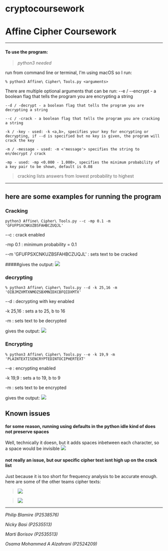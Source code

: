 # cryptocoursework
# Affine Cipher Coursework

------------

#### To use the program:
> *python3 needed*

run from command line or terminal, I'm using macOS so I run:

`% python3 Affine\ Cipher\ Tools.py <arguments>`

There are multiple optional arguments that can be run:
     --e / --encrypt - a boolean flag that tells the program you are encrypting a string
     
    --d / -decrypt - a boolean flag that tells the program you are decrypting a string
    
    --c / -crack - a boolean flag that tells the program you are cracking a string
    
    -k / -key - used: -k <a,b>, specifies your key for encrypting or decrypting, if --d is specified but no key is given, the program will crack the key
    
    -m / -message - used: -m <'message'> specifies the string to en/decrypt / crack
    
    -mp - used: -mp <0.000 - 1.000>, specifies the minimum probability of a key pair to be shown, default is 0.08


> cracking lists answers from lowest probability to highest

------------

## here are some examples for running the program
### Cracking
`python3 Affine\ Cipher\ Tools.py --c -mp 0.1 -m 'GFUFPSXCNKUZBSFAHBCZUQJL'`

--c : crack enabled 

-mp 0.1 : minimum probability = 0.1

--m 'GFUFPSXCNKUZBSFAHBCZUQJL' : sets text to be cracked

#####gives the output:
![](https://raw.githubusercontent.com/chxque/cryptocoursework/main/images/Screenshot%202021-03-25%20at%2018.48.10.png)

### decrypting
`% python3 Affine\ Cipher\ Tools.py --d -k 25,16 -m 'OIBJMZXMTXNMOZSBXMNIDXCBFQIDXMTX'`

--d : decrypting with key enabled

-k 25,16 : sets a to 25, b to 16

-m : sets text to be decrypted

gives the output:
![](https://raw.githubusercontent.com/chxque/cryptocoursework/main/images/Screenshot%202021-03-25%20at%2019.17.22.png)

### Encrypting
`% python3 Affine\ Cipher\ Tools.py --e -k 19,9 -m 'PLAINTEXTISENCRYPTEDINTOCIPHERTEXT'
`

--e : encrypting enabled

-k 19,9 : sets a to 19, b to 9

-m : sets text to be encrypted

gives the output:
![](https://raw.githubusercontent.com/chxque/cryptocoursework/main/images/Screenshot%202021-03-25%20at%2019.19.48.png)

## Known issues
#### for some reason, running using defaults in the python idle kind of does not preserve spaces
Well, technically it doesn, but it adds spaces inbetween each character, so a space would be invisible
![](https://raw.githubusercontent.com/chxque/cryptocoursework/main/images/Screenshot%202021-03-25%20at%2018.49.31.png)

#### not really an issue, but our specific cipher text isnt high up on the crack list
Just because it is  too short for frequency analysis to be accurate enough.
here are some of the other teams cipher texts:
> ![](https://raw.githubusercontent.com/chxque/cryptocoursework/main/images/MicrosoftTeams-image.png)

> ![](https://raw.githubusercontent.com/chxque/cryptocoursework/main/images/MicrosoftTeams-image2.png)

------------

*Philip Blamire (P2538576)*

*Nicky Basi (P2535513)*

*Marti Borisov (P2535513)*

*Osama Mohammed A Alzahrani (P2524209)*
